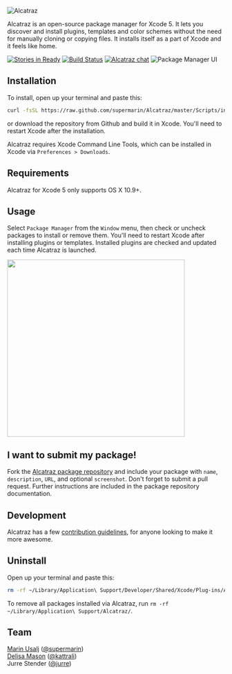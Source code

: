 ![Alcatraz](http://alcatraz.io/images/header@2x.png)

Alcatraz is an open-source package manager for Xcode 5. It lets you discover and install plugins, templates and color schemes without the need for manually cloning or copying files. It installs itself as a part of Xcode and it feels like home.

[![Stories in Ready](https://badge.waffle.io/supermarin/Alcatraz.png?label=ready)](https://waffle.io/supermarin/Alcatraz)
[![Build Status](https://travis-ci.org/supermarin/Alcatraz.svg?branch=master)](https://travis-ci.org/supermarin/Alcatraz)
[![Alcatraz chat](https://badges.gitter.im/supermarin/alcatraz.png)](https://gitter.im/supermarin/alcatraz)
![Package Manager UI](http://alcatraz.io/images/screenshot@2x.png)

## Installation

To install, open up your terminal and paste this:

``` bash
curl -fsSL https://raw.github.com/supermarin/Alcatraz/master/Scripts/install.sh | sh
```
or download the repository from Github and build it in Xcode. You'll need to restart Xcode after the installation.

Alcatraz requires Xcode Command Line Tools, which can be installed in Xcode via `Preferences > Downloads`.

## Requirements

Alcatraz for Xcode 5 only supports OS X 10.9+.

## Usage

Select `Package Manager` from the `Window` menu, then check or uncheck packages to install or remove them. You'll need to restart Xcode after installing plugins or templates. Installed plugins are checked and updated each time Alcatraz is launched.

<img src="http://alcatraz.io/images/menu@2x.png" width="411px"/>

## I want to submit my package!

Fork the [Alcatraz package repository](https://github.com/supermarin/alcatraz-packages) and include your package with `name`, `description`, `URL`, and optional `screenshot`. Don't forget to submit a pull request. Further instructions are included in the package repository documentation.

## Development

Alcatraz has a few [contribution guidelines](https://github.com/supermarin/Alcatraz/blob/master/CONTRIBUTING.md), for anyone looking to make it more awesome.

## Uninstall

Open up your terminal and paste this: 

```bash
rm -rf ~/Library/Application\ Support/Developer/Shared/Xcode/Plug-ins/Alcatraz.xcplugin
```

To remove all packages installed via Alcatraz, run `rm -rf ~/Library/Application\ Support/Alcatraz/`.

## Team

[Marin Usalj](http://supermar.in) ([@supermarin](https://github.com/supermarin))<br>
[Delisa Mason](http://delisa.me) ([@kattrali](https://github.com/kattrali))<br>
Jurre Stender ([@jurre](https://github.com/jurre))<br>
